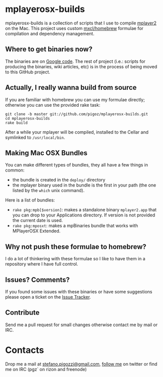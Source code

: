 mplayerosx-builds
=================
mplayerosx-builds is a collection of scripts that I use to compile [mplayer2](http://www.mplayer2.org/) on the Mac.
This project uses custom [mxcl/homebrew](http://github.com/mxcl/homebrew) formulae for compilation and dependency management.

Where to get binaries now?
--------------------------
The binaries are on [Google code](http://code.google.com/p/mplayerosx-builds/). The rest of project (i.e.: scripts for producing the binaries, wiki articles, etc) is in the process of being moved to this GitHub project.

Actually, I really wanna build from source
------------------------------------------
If you are familiar with homebrew you can use my formulae directly; otherwise you can use the provided rake task:

    git clone -b master git://github.com/pigoz/mplayerosx-builds.git
    cd mplayerosx-builds
    rake build

After a while your mplayer will be compiled, installed to the Cellar and symlinked to `/usr/local/bin`.

Making Mac OSX Bundles
----------------------
You can make different types of bundles, they all have a few things in common:

 *  the bundle is created in the `deploy/` directory
 *  the mplayer binary used in the bundle is the first in your path (the one listed by the `which` unix command).

Here is a list of bundles:

 *  `rake pkg:mpb[$version]`: makes a standalone binary `mplayer2.app` that you can drop to your Applications directory. If version is not provided the current date is used.
 *  `rake pkg:mposxt`: makes a mpBinaries bundle that works with MPlayerOSX Extended.

Why not push these formulae to homebrew?
----------------------------------------------
I do a lot of thinkering with these formulae so I like to have them in a repository where I have full control.

Issues? Comments?
-----------------
If you found some issues with these binaries or have some suggestions please open a ticket on the [Issue Tracker](https://github.com/pigoz/mplayerosx-builds/issues).

Contribute
----------
Send me a pull request for small changes otherwise contact me by mail or IRC.

Contacts
========
Drop me a mail at stefano.pigozzi@gmail.com, [follow me](http://twitter.com/pigoz) on twitter or find me on IRC (pgz` on rizon and freenode)
